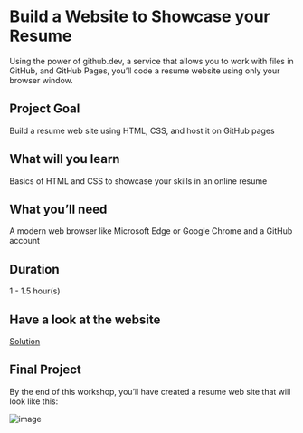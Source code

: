 # Build a Website to Showcase your Resume

Using the power of github.dev, a service that allows you to work with files in GitHub, and GitHub Pages, you’ll code a resume website using only your browser window.

## Project Goal

Build a resume web site using HTML, CSS, and host it on GitHub pages

## What will you learn

Basics of HTML and CSS to showcase your skills in an online resume

## What you’ll need	

A modern web browser like Microsoft Edge or Google Chrome and a GitHub account

## Duration

1 - 1.5 hour(s)

## Have a look at the website

[Solution](https://microsoft.github.io/workshop-library/full/build-resume-website/solution)

## Final Project

By the end of this workshop, you’ll have created a resume web site that will look like this:

![image](https://github.com/sabhisharma-ise/resume/assets/100849696/0726c436-eea2-44a3-8157-8febc8cc440f)
